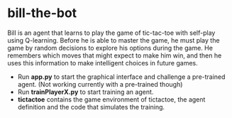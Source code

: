 # bill-the-bot

Bill is an agent that learns to play the game of tic-tac-toe with self-play using Q-learning. Before he is able to master the game, he must play the game by random decisions to explore his options during the game. He remembers which moves that might expect to make him win, and then he uses this information to make intelligent choices in future games.

- Run **app.py** to start the graphical interface and challenge a pre-trained agent. (Not working currently with a pre-trained though)
- Run **trainPlayerX.py** to start training an agent. 
- **tictactoe** contains the game environment of tictactoe, the agent definition and the code that simulates the training.
